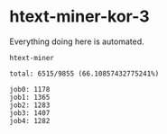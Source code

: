 # htext-miner-kor-3

Everything doing here is automated.

```
htext-miner

total: 6515/9855 (66.10857432775241%)

job0: 1178
job1: 1365
job2: 1283
job3: 1407
job4: 1282
```